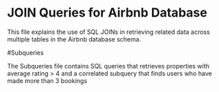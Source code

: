 # JOIN Queries for Airbnb Database

This file explains the use of SQL JOINs in retrieving related data across multiple tables in the Airbnb database schema.


#Subqueries 

The Subqueries file contains SQL queries that retrieves properties with average rating > 4 
and a correlated subquery that finds users who have made more than 3 bookings
 